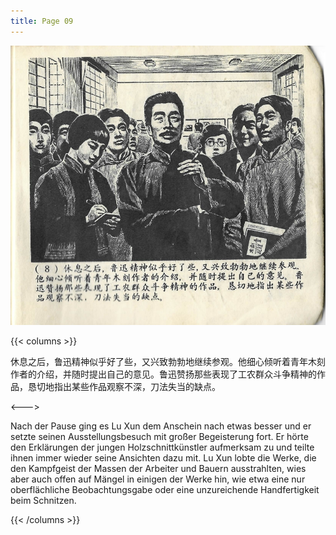 ```yaml
---
title: Page 09
---
```


![luxun front](../../../images/luxun/ZuihouYiciXunli/9-page-00001.jpg)

{{< columns >}}

休息之后，鲁迅精神似乎好了些，又兴致勃勃地继续参观。他细心倾听着青年木刻作者的介绍，并随时提出自己的意见。鲁迅赞扬那些表现了工农群众斗争精神的作品，恳切地指出某些作品观察不深，刀法失当的缺点。

<--->

Nach der Pause ging es Lu Xun dem Anschein nach etwas besser und er setzte seinen Ausstellungsbesuch mit großer Begeisterung fort. Er hörte den Erklärungen der jungen Holzschnittkünstler aufmerksam zu und teilte ihnen immer wieder seine Ansichten dazu mit. Lu Xun lobte die Werke, die den Kampfgeist der Massen der Arbeiter und Bauern ausstrahlten, wies aber auch offen auf Mängel in einigen der Werke hin, wie etwa eine nur oberflächliche Beobachtungsgabe oder eine unzureichende Handfertigkeit beim Schnitzen. 

{{< /columns >}}